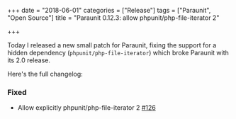 +++
date = "2018-06-01"
categories = ["Release"]
tags = ["Paraunit", "Open Source"]
title = "Paraunit 0.12.3: allow phpunit/php-file-iterator 2"

+++

Today I released a new small patch for Paraunit, fixing the support for a hidden dependency (`phpunit/php-file-iterator`) which broke Paraunit with its 2.0 release.
<!--more-->

Here's the full changelog:

### Fixed
 * Allow explicitly phpunit/php-file-iterator 2 [#126](https://github.com/facile-it/paraunit/pull/126)
